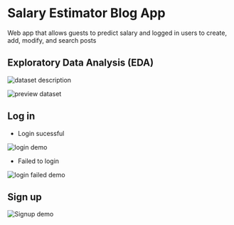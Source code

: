 # Salary Estimator Blog App
Web app that allows guests to predict salary and logged in users to create, add, modify, and search posts 

## Exploratory Data Analysis (EDA)

![dataset description](https://user-images.githubusercontent.com/52568892/101504573-fd90a900-3938-11eb-8fec-8bd5aea55c49.png)

![preview dataset](https://user-images.githubusercontent.com/52568892/101505343-dd151e80-3939-11eb-84fe-9eb2dfaf19fd.png)

## Log in

- Login sucessful

![login demo](https://user-images.githubusercontent.com/52568892/101488974-e4323180-3925-11eb-95d2-dc1b15740f7e.gif)

- Failed to login

![login failed demo](https://user-images.githubusercontent.com/52568892/101488589-6706bc80-3925-11eb-8e64-967aa8c9df44.gif)

## Sign up

![Signup demo](https://user-images.githubusercontent.com/52568892/101487929-80f3cf80-3924-11eb-9170-67bad031d94c.gif)
